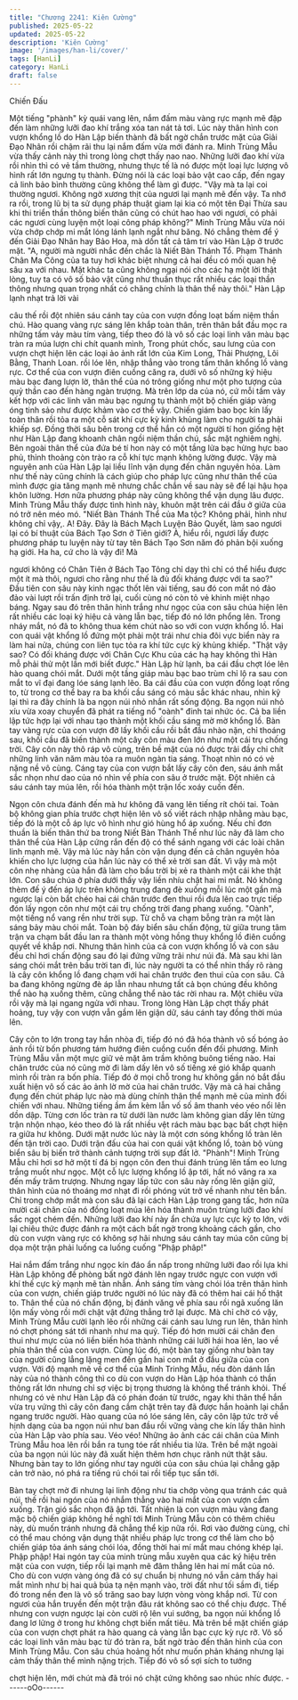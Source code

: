 ```yaml
---
title: "Chương 2241: Kiên Cường"
published: 2025-05-22
updated: 2025-05-22
description: 'Kiên Cường'
image: '/images/han-li/cover/'
tags: [HanLi]
category: HanLi
draft: false
---
```


Chiến Đấu

Một tiếng "phành" kỳ quái vang lên, nắm đấm màu vàng rực mạnh
mẽ đập đến làm những lưỡi đao khí trắng xóa tan nát tả tơi.
Lúc này thân hình con vượn khổng lồ do Hàn Lập biến thành đã
bất ngờ chắn trước mặt của Giải Đạo Nhân rồi chậm rãi thu lại
nắm đấm vừa mới đánh ra.
Minh Trùng Mẫu vừa thấy cảnh này thì trong lòng chợt thấy nao
nao.
Những lưỡi đao khí vừa rồi nhìn thì có vẻ tầm thường, nhưng
thực tế là nó được một loại lực lượng vô hình rất lớn ngưng tụ
thành. Đừng nói là các loại bảo vật cao cấp, đến ngay cả linh bảo
bình thường cũng không thể làm gì được.
"Vậy mà ta lại coi thường ngươi. Không ngờ xương thịt của ngươi
lại mạnh mẽ đến vậy. Ta nhớ ra rồi, trong lũ bị ta sử dụng pháp
thuật giam lại kia có một tên Đại Thừa sau khi thi triển thần thông
biến thân cũng có chút hao hao với ngươi, có phải các ngươi cùng
luyện một loại công pháp không?" Minh Trùng Mẫu vừa nói vừa
chớp chớp mi mắt lóng lánh lạnh ngắt như băng.
Nó chẳng thèm để ý đến Giải Đạo Nhân hay Bảo Hoa, mà dồn tất
cả tâm trí vào Hàn Lập ở trước mặt.
"A, người mà người nhắc đến chắc là Niết Bàn Thánh Tổ. Phạm
Thánh Chân Ma Công của ta tuy hơi khác biệt nhưng cả hai đều
có mối quan hệ sâu xa với nhau. Mặt khác ta cũng không ngại nói
cho các hạ một lời thật lòng, tuy ta có vô số bảo vật cũng như
thuần thục rất nhiều các loại thần thông nhưng quan trọng nhất có
chăng chính là thân thể này thôi." Hàn Lập lạnh nhạt trả lời vài

câu thế rồi đột nhiên sáu cánh tay của con vượn đồng loạt bấm
niệm thần chú. Hào quang vàng rực sáng lên khắp toàn thân, trên
thân bắt đầu mọc ra những tấm vảy màu tím vàng, tiếp theo đó là
vô số các loại linh văn màu bạc tràn ra múa lượn chi chít quanh
mình,
Trong phút chốc, sau lưng của con vượn chợt hiện lên các loại ảo
ảnh rất lớn của Kim Long, Thải Phượng, Lôi Bằng, Thanh Loan.
rồi lóe lên, nhập thẳng vào trong tấm thân khổng lồ vàng rực.
Cơ thể của con vượn điên cuồng căng ra, dưới vô số những ký
hiệu màu bạc đang lượn lờ, thân thể của nó trông giống như một
pho tượng của quỷ thần cao đến hàng ngàn trượng.
Mà trên lớp da của nó, cứ mỗi tấm vảy kết hợp với các linh văn
màu bạc ngưng tụ thành một bộ chiến giáp vàng óng tinh sảo như
được khảm vào cơ thể vậy. Chiến giám bao bọc kín lấy toàn thân
rồi tỏa ra một cỗ sát khí cực kỳ kinh khủng làm cho người ta phải
khiếp sợ.
Đồng thời sâu bên trong cơ thể hắn có một người tí hon giống hệt
như Hàn Lập đang khoanh chân ngồi niệm thần chú, sắc mặt
nghiêm nghị. Bên ngoài thân thể của đứa bé tí hon này có một
tầng lửa bạc hừng hực bao phủ, thỉnh thoảng còn trào ra cỗ khí
tực mạnh không lường được.
Vậy mà nguyên anh của Hàn Lập lại liều lĩnh vận dụng đến chân
nguyên hỏa. Làm như thế này cũng chính là cách giúp cho pháp
lực cũng như thân thể của mình được gia tăng mạnh mẽ nhưng
chắc chắn về sau này sẽ để lại hậu họa khôn lường. Hơn nữa
phương pháp này cũng không thể vận dụng lâu được.
Minh Trùng Mẫu thấy được tình hình này, khuôn mặt trên cái đầu
ở giữa của nó trở nên méo mó.
"Niết Bàn Thánh Thể của Ma tộc? Không phải, hình như không
chỉ vậy,. A! Đây. Đây là Bách Mạch Luyện Bảo Quyết, làm sao
ngươi lại có bí thuật của Bách Tạo Sơn ở Tiên giới? À, hiểu rồi,
ngươi lấy được phương pháp tu luyện này từ tay tên Bách Tạo
Sơn năm đó phản bội xuống hạ giới. Ha ha, cứ cho là vậy đi! Mà

ngươi không có Chân Tiên ở Bách Tạo Tông chỉ dạy thì chỉ có thể
hiểu được một ít mà thôi, ngươi cho rằng như thế là đủ đối kháng
được với ta sao?" Đầu tiên con sâu này kinh ngạc thốt lên vài
tiếng, sau đó con mắt nó đảo đảo vài lượt rồi trấn định trở lại, cuối
cùng nó còn tỏ vẻ khinh miệt nhạo báng.
Ngay sau đó trên thân hình trắng như ngọc của con sâu chúa
hiện lên rất nhiều các loại ký hiệu cả vàng lẫn bạc, tiếp đó nó lớn
phổng lên. Trong nháy mắt, nó đã to không thua kém chút nào so
với con vượn khổng lồ.
Hai con quái vật khổng lồ đứng một phải một trái như chia đôi vực
biển này ra làm hai nửa, chúng con liên tục tỏa ra khí tức cực kỳ
khủng khiếp.
"Thật vậy sao? Có đối kháng được với Chân Cực Khu của các hạ
hay không thì Hàn mỗ phải thử một lần mới biết được." Hàn Lập
hừ lạnh, ba cái đầu chợt lóe lên hào quang chói mắt. Dưới một
tầng giáp màu bạc bao trùm chỉ lộ ra sau con mắt to vĩ đại đang
lóe sáng lạnh lẽo. Ba cái đầu của con vượn đồng loạt rống to, từ
trong cơ thể bay ra ba khối cầu sáng có màu sắc khác nhau, nhìn
kỹ lại thì ra đây chính là ba ngọn núi nhỏ nhắn rất sống động.
Ba ngọn núi nhỏ xíu vừa xoay chuyển đã phát ra tiếng nổ "oành"
đinh tai nhức óc. Cả ba liền lập tức hợp lại với nhau tạo thành
một khối cầu sáng mờ mờ khổng lồ.
Bàn tay vàng rực của con vượn đỡ lấy khối cầu rồi bắt đầu nhào
nặn, chỉ thoáng sau, khối cầu đã biến thành một cây côn màu đen
lớn như một cái trụ chống trời.
Cây côn này thô ráp vô cùng, trên bề mặt của nó được trải đầy
chi chít những linh văn năm màu tỏa ra muôn ngàn tia sáng.
Thoạt nhìn nó có vẻ nặng nề vô cùng.
Cáng tay của con vượn bắt lấy cây côn đen, sáu ánh mắt sắc
nhọn như dao của nó nhìn về phía con sâu ở trước mặt. Đột
nhiên cả sáu cánh tay múa lên, rồi hóa thành một trận lốc xoáy
cuốn đến.

Ngọn côn chưa đánh đến mà hư không đã vang lên tiếng rít chói
tai. Toàn bộ không gian phía trước chợt hiện lên vô số viết rách
nhập nhằng màu bạc, tiếp đó là một cỗ áp lực vô hình như gió
hùng hổ áp xuống.
Nếu chỉ đơn thuần là biến thân thứ ba trong Niết Bàn Thánh Thể
như lúc nãy đã làm cho thân thể của Hàn Lập cứng rắn đến độ có
thể sánh ngang với các loài chân linh mạnh mẽ. Vậy mà lúc này
hắn còn vận dụng đến cả chân nguyên hỏa khiến cho lực lượng
của hắn lúc này có thể xẻ trời san đất. Vì vậy mà một côn nhẹ
nhàng của hắn đã làm cho bầu trời bị xẻ ra thành một cái khe thật
lớn.
Con sâu chúa ở phía dưới thấy vậy liền nhíu chặt hai mi mắt. Nó
không thèm đế ý đến áp lực trên không trung đang đè xuống mỗi
lúc một gần mà ngược lại còn bắt chéo hai cái chân trước đen
thui rồi đưa lên cao trực tiếp đón lấy ngọn côn như một cái trụ
chống trời đang phang xuống.
"Oành", một tiếng nổ vang rền như trời sụp. Từ chỗ va chạm
bỗng tràn ra một làn sáng bảy màu chói mắt.
Toàn bộ đáy biển sâu chấn động, từ giữa trung tâm trận va chạm
bắt đầu lan ra thành một vòng hồng thuy khổng lồ điên cuồng
quyết về khắp nơi.
Nhưng thân hình của cả con vượn khổng lồ và con sâu đều chỉ
hơi chấn động sau đó lại đứng vững trãi như núi đá.
Mà sau khi làn sáng chói mắt trên bầu trời tan đi, lúc này người ta
có thể nhìn thấy rõ ràng là cây côn khổng lồ đang chạm với hai
chân trước đen thui của con sâu. Cả ba đang không ngừng đè áp
lẫn nhau nhưng tất cả bọn chúng đều không thể nào hạ xuống
thêm, cũng chẳng thể nào tác rời nhau ra.
Một chiêu vừa rồi vậy mà lại ngang ngửa với nhau.
Trong lòng Hàn Lập chợt thấy phát hoảng, tuy vậy con vượn vẫn
gầm lên giận dữ, sáu cánh tay đồng thời múa lên.

Cây côn to lớn trong tay hắn nhòa đi, tiếp đó nó đã hóa thành vô
số bóng ảo ảnh rồi từ bốn phương tám hướng điên cuồng cuốn
đến đối phương.
Minh Trùng Mẫu vẫn một mực giữ vẻ mặt âm trầm không buông
tiếng nào. Hai chân trước của nó cũng mờ đi làm dấy lên vô số
tiếng xé gió khắp quanh mình rồi tràn ra bốn phía. Tiếp đó ở mọi
chỗ trong hư không gần nó bắt đầu xuất hiện vô số các ảo ảnh lờ
mờ của hai chân trước.
Vậy mà cả hai chẳng đụng đến chút pháp lực nào mà dùng chính
thân thể mạnh mẽ của mình đối chiến với nhau.
Những tiếng ầm ầm kèm lẫn vố số âm thanh véo véo nổi lên dồn
dập.
Từng cơn lốc tràn ra từ dưới làn nước làm không gian dấy lên
từng trận nhộn nhạo, kéo theo đó là rất nhiều vệt rách màu bạc
bạc bất chợt hiện ra giữa hư không. Dưới mặt nước lúc này là
một cơn sóng khổng lồ tràn lên đến tận trời cao.
Dưới trận đấu của hai con quái vật khổng lồ, toàn bộ vùng biển
sâu bị biến trở thành cảnh tượng trời sụp đất lở.
"Phành"! Minh Trùng Mẫu chỉ hơi sơ hở một tí đá bị ngọn côn đen
thui đánh trúng lên tấm eo lưng trắng muốt như ngọc. Một cỗ lực
lượng khổng lồ ập tới, hất nó văng ra xa đến mấy trăm trượng.
Nhưng ngay lấp tức con sâu này rống lên giận giữ, thân hình của
nó thoáng mơ nhạt đi rồi phóng vút trở về nhanh như tên bắn. Chỉ
trong chớp mắt mà con sâu đã lại cách Hàn Lập trong gang tấc,
hơn nữa mười cái chân của nó đồng loạt múa lên hóa thành
muôn trùng lưỡi đao khí sắc ngọt chém đến.
Những lưỡi đao khí này ẩn chứa uy lực cực kỳ to lớn, với lại
chiêu thức được đánh ra một cách bất ngờ trong khoảng cách
gần, cho dù con vượn vàng rực có không sợ hãi nhưng sáu cánh
tay múa côn cũng bị dọa một trận phải luống ca luống cuống
"Phập phâp!"

Hai nắm đấm trắng như ngọc kín đáo ẩn nấp trong những lưỡi
đao rồi lựa khi Hàn Lập không đề phòng bất ngờ đánh lên ngay
trước ngực con vượn với khí thế cực kỳ mạnh mẽ tàn nhẫn.
Ánh sáng tím vàng chói lóa trên thân hình của con vượn, chiến
giáp trước người nó lúc này đã có thêm hai cái hố thật to. Thân
thể của nó chấn động, bị đánh văng về phía sau rồi ngã xuống lăn
lộn mấy vòng rồi mới chật vật đứng thẳng trở lại được.
Mà chỉ chờ có vậy, Minh Trùng Mẫu cười lạnh lẽo rồi những cái
cánh sau lưng run lên, thân hình nó chợt phóng sát tới nhanh như
ma quỷ. Tiếp đó hơn mười cái chân đen thui như mực của nó liền
biến hóa thành những cái lưỡi hái hoa lên, lao về phía thân thể
của con vượn.
Cùng lúc đó, một bàn tay giống như bàn tay của người cũng lẳng
lặng men đến gần hai con mắt ở đầu giữa của con vượn.
Với độ mạnh mẽ về cơ thể của Minh Trinhg Mẫu, nếu đòn dánh
lần này của nó thành công thì co dù con vượn do Hàn Lập hóa
thành có thần thông rất lớn nhưng chỉ sợ việc bị trọng thương là
không thể tránh khỏi.
Thế nhưng có vẻ như Hàn Lập đã có phán đoán từ trước, ngay
khi thân thể hắn vừa trụ vứng thì cây côn đang cầm chặt trên tay
đã được hắn hoành lại chắn ngang trước người. Hào quang của
nó lóe sáng lên, cây côn lập tức trở về hịnh dạng của ba ngọn núi
như ban đầu rồi vững vàng che kín lấy thân hình của Hàn Lập
vào phía sau.
Véo véo!
Những ảo ảnh các cái chân của Minh Trùng Mẫu hoa lên rồi bắn
ra tung tóe rất nhiều tia lửa. Trên bề mặt ngoài của ba ngọn núi
lúc này đã xuất hiện thêm hơn chục rãnh nứt thật sâu.
Nhưng bàn tay to lớn giống như tay người của con sâu chúa lại
chẳng gặp cản trở nào, nó phá ra tiếng rú chói tai rồi tiếp tục sấn
tới.

Bàn tay chợt mờ đi nhưng lại linh động như tia chớp vòng qua
tránh các quả núi, thế rồi hai ngón của nó nhắm thẳng vào hai
mắt của con vượn cắm xuống.
Trận gió sắc nhọn đã ập tới.
Tất nhiện là con vượn màu vàng đang mặc bộ chiến giáp không
hề nghĩ tới Minh Trùng Mẫu còn có thêm chiêu này, dù muốn
tránh nhưng đã chẳng thể kịp nữa rồi.
Rơi vào đường cùng, chỉ có thể mau chóng vận dụng thật nhiều
pháp lực trong cơ thể làm cho bộ chiến giáp tỏa ánh sáng chói
lóa, đồng thời hai mí mắt mau chóng khép lại.
Phập phập!
Hai ngón tay của minh trùng mẫu xuyên qua các ký hiệu trên mặt
của con vượn, tiếp rồi lại mạnh mẽ đâm thẳng lên hai mí mắt của
nó.
Cho dù con vượn vàng óng đã có sự chuẩn bị nhưng nó vẫn cảm
thấy hai mắt mình như bị hai quả búa tạ nện mạnh vào, trời đất
như tối sầm đi, tiếp đó trong nền đen là vô số trăng sao bay lượn
vòng vòng khắp nơi.
Từ con ngươi của hắn truyền đến một trận đâu rát không sao có
thể chịu được.
Thế nhưng con vượn ngược lại còn cười rộ lên vui sướng, ba
ngọn núi khổng lồ đang lơ lửng ở trong hư không chợt biến mất
tiêu.
Mà trên bề mặt chiến giáp của con vượn chợt phát ra hào quang
cả vàng lẫn bạc cực kỳ rực rỡ. Vô số các loại linh văn màu bạc từ
đó tràn ra, bất ngờ trào đến thân hình của con Minh Trùng Mẫu.
Con sâu chúa hoảng hốt như muốn phản kháng nhưng lại cảm
thấy thân thể mình nặng trịch. Tiếp đó vô số sợi sích to tướng

chợt hiện lên, mới chút mà đã trói nó chặt cứng không sao nhúc
nhíc được.
------oOo------
